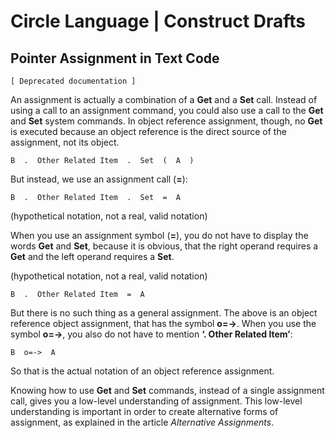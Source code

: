 ﻿Circle Language | Construct Drafts
==================================

Pointer Assignment in Text Code
-------------------------------

`[ Deprecated documentation ]`

An assignment is actually a combination of a __Get__ and a __Set__ call. Instead of using a call to an assignment command, you could also use a call to the __Get__ and __Set__ system commands. In object reference assignment, though, no __Get__ is executed because an object reference is the direct source of the assignment, not its object.

```
B  .  Other Related Item  .  Set  (  A  )
```

But instead, we use an assignment call (__=__):

```
B  .  Other Related Item  .  Set  =  A
```

(hypothetical notation, not a real, valid notation)

When you use an assignment symbol (__=__), you do not have to display the words __Get__ and __Set__, because it is obvious, that the right operand requires a __Get__ and the left operand requires a __Set__.

(hypothetical notation, not a real, valid notation)

```
B  .  Other Related Item  =  A
```

But there is no such thing as a general assignment. The above is an object reference object assignment, that has the symbol __o=->__. When you use the symbol __o=->__, you also do not have to mention __‘.  Other Related Item’__:

```
B  o=->  A
```

So that is the actual notation of an object reference assignment.

Knowing how to use __Get__ and __Set__ commands, instead of a single assignment call, gives you a low-level understanding of assignment. This low-level understanding is important in order to create alternative forms of assignment, as explained in the article *Alternative Assignments*.